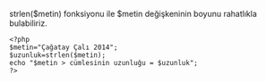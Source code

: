
strlen($metin) fonksiyonu ile $metin değişkeninin boyunu rahatlıkla bulabiliriz. 
    
    
    <?php
    $metin="Çağatay Çalı 2014";
    $uzunluk=strlen($metin);
    echo "$metin > cümlesinin uzunluğu = $uzunluk";
    ?>